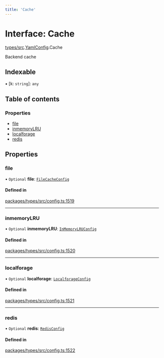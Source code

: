```yaml
---
title: 'Cache'
---
```


# Interface: Cache

[types/src](../modules/types_src).[YamlConfig](../modules/types_src.YamlConfig).Cache

Backend cache

## Indexable

▪ [k: `string`]: `any`

## Table of contents

### Properties

- [file](types_src.YamlConfig.Cache#file)
- [inmemoryLRU](types_src.YamlConfig.Cache#inmemorylru)
- [localforage](types_src.YamlConfig.Cache#localforage)
- [redis](types_src.YamlConfig.Cache#redis)

## Properties

### file

• `Optional` **file**: [`FileCacheConfig`](types_src.YamlConfig.FileCacheConfig)

#### Defined in

[packages/types/src/config.ts:1519](https://github.com/Urigo/graphql-mesh/blob/master/packages/types/src/config.ts#L1519)

___

### inmemoryLRU

• `Optional` **inmemoryLRU**: [`InMemoryLRUConfig`](types_src.YamlConfig.InMemoryLRUConfig)

#### Defined in

[packages/types/src/config.ts:1520](https://github.com/Urigo/graphql-mesh/blob/master/packages/types/src/config.ts#L1520)

___

### localforage

• `Optional` **localforage**: [`LocalforageConfig`](types_src.YamlConfig.LocalforageConfig)

#### Defined in

[packages/types/src/config.ts:1521](https://github.com/Urigo/graphql-mesh/blob/master/packages/types/src/config.ts#L1521)

___

### redis

• `Optional` **redis**: [`RedisConfig`](types_src.YamlConfig.RedisConfig)

#### Defined in

[packages/types/src/config.ts:1522](https://github.com/Urigo/graphql-mesh/blob/master/packages/types/src/config.ts#L1522)
